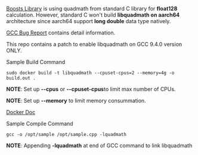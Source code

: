 [Boosts Library](https://www.boost.org/) is using quadmath from standard C library for **float128** calculation. However, standard C won't build **libquadmath on aarch64** architecture since aarch64 support **long double** data type natively.

[GCC Bug Report](https://gcc.gnu.org/bugzilla/show_bug.cgi?id=96016) contains detail information.

This repo contains a patch to enable libquadmath on GCC 9.4.0 version ONLY.

Sample Build Command
```
sudo docker build -t libquadmath --cpuset-cpus=2 --memory=4g -o build.out .
```
**NOTE**: Set up **--cpus** or **--cpuset-cpus**to limit max number of CPUs.

**NOTE**: Set up **--memory** to limit memory consummation.

[Docker Doc](https://docs.docker.com/config/containers/resource_constraints/)


Sample Compile Command
```
gcc -o /opt/sample /opt/sample.cpp -lquadmath
```
**NOTE**: Appending **-lquadmath** at end of GCC command to link libquadmath
